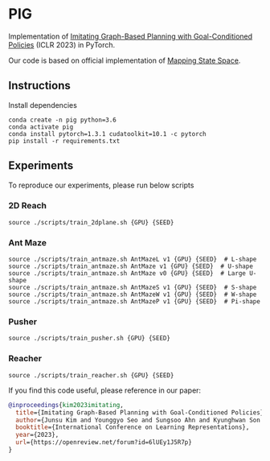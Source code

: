 # PIG

Implementation of [Imitating Graph-Based Planning with Goal-Conditioned Policies](https://openreview.net/forum?id=6lUEy1J5R7p) (ICLR 2023) in PyTorch.

Our code is based on official implementation of [Mapping State Space](https://github.com/FangchenLiu/map_planner).

## Instructions

Install dependencies

```angular2html
conda create -n pig python=3.6
conda activate pig
conda install pytorch=1.3.1 cudatoolkit=10.1 -c pytorch
pip install -r requirements.txt
```

## Experiments

To reproduce our experiments, please run below scripts

### 2D Reach
```
source ./scripts/train_2dplane.sh {GPU} {SEED}
```
### Ant Maze
```
source ./scripts/train_antmaze.sh AntMazeL v1 {GPU} {SEED}  # L-shape
source ./scripts/train_antmaze.sh AntMaze v1 {GPU} {SEED}  # U-shape
source ./scripts/train_antmaze.sh AntMaze v0 {GPU} {SEED}  # Large U-shape
source ./scripts/train_antmaze.sh AntMazeS v1 {GPU} {SEED}  # S-shape
source ./scripts/train_antmaze.sh AntMazeW v1 {GPU} {SEED}  # W-shape
source ./scripts/train_antmaze.sh AntMazeP v1 {GPU} {SEED}  # Pi-shape
```
### Pusher
```
source ./scripts/train_pusher.sh {GPU} {SEED}
```
### Reacher
```
source ./scripts/train_reacher.sh {GPU} {SEED}
```

If you find this code useful, please reference in our paper:
```bibtex
@inproceedings{kim2023imitating,
  title={Imitating Graph-Based Planning with Goal-Conditioned Policies},
  author={Junsu Kim and Younggyo Seo and Sungsoo Ahn and Kyunghwan Son and Jinwoo Shin},
  booktitle={International Conference on Learning Representations},
  year={2023},
  url={https://openreview.net/forum?id=6lUEy1J5R7p}
}
```
